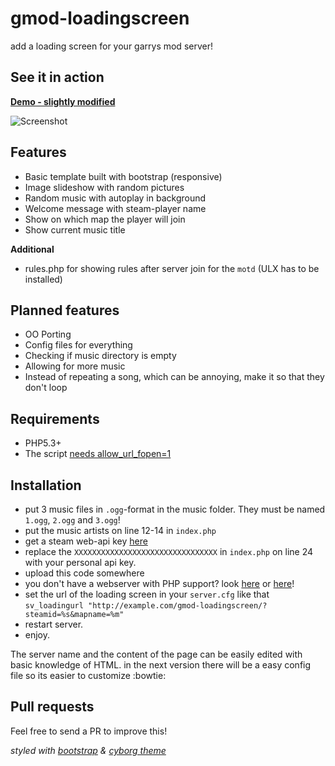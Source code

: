 gmod-loadingscreen
==================

add a loading screen for your garrys mod server!

## See it in action

**[Demo - slightly modified](http://gabrielw.de/gmod/?steamid=76561198051267973&mapname=test)**

![Screenshot](http://i.imgur.com/kdmSZ18.png)

## Features

- Basic template built with bootstrap (responsive)
- Image slideshow with random pictures
- Random music with autoplay in background
- Welcome message with steam-player name
- Show on which map the player will join
- Show current music title

**Additional**
- rules.php for showing rules after server join for the `motd` (ULX has to be installed) 

## Planned features
- OO Porting
- Config files for everything
- Checking if music directory is empty
- Allowing for more music
- Instead of repeating a song, which can be annoying, make it so that they don't loop

## Requirements

- PHP5.3+
- The script [needs allow_url_fopen=1](http://php.net/manual/de/filesystem.configuration.php#ini.allow-url-fopen)

## Installation

* put 3 music files in `.ogg`-format in the music folder. They must be named `1.ogg`, `2.ogg` and `3.ogg`!
* put the music artists on line 12-14 in `index.php`
* get a steam web-api key [here](http://steamcommunity.com/dev/apikey)
* replace the `XXXXXXXXXXXXXXXXXXXXXXXXXXXXXXXX` in `index.php` on line 24 with your personal api key.
* upload this code somewhere
 * you don't have a webserver with PHP support? look [here](http://www.000webhost.com/) or [here](http://www.square7.ch/)!
* set the url of the loading screen in your `server.cfg` like that `sv_loadingurl "http://example.com/gmod-loadingscreen/?steamid=%s&mapname=%m"`
* restart server.
* enjoy.

The server name and the content of the page can be easily edited with basic knowledge of HTML. in the next version there will be a easy config file so its easier to customize :bowtie:

## Pull requests

Feel free to send a PR to improve this!

_styled with [bootstrap](http://getbootstrap.com/) & [cyborg theme](http://bootswatch.com/cyborg/)_
